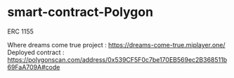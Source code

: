 # smart-contract-Polygon
ERC 1155

Where dreams come true project : https://dreams-come-true.miplayer.one/
Deployed contract : https://polygonscan.com/address/0x539CF5F0c7be170EB569ec2B368511b69FaA709A#code
